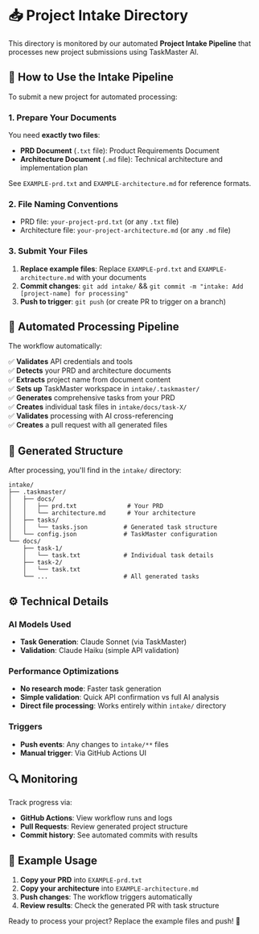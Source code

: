 # 📥 Project Intake Directory

This directory is monitored by our automated **Project Intake Pipeline** that processes new project submissions using TaskMaster AI.

## 🚀 How to Use the Intake Pipeline

To submit a new project for automated processing:

### 1. Prepare Your Documents

You need **exactly two files**:

- **PRD Document** (`.txt` file): Product Requirements Document
- **Architecture Document** (`.md` file): Technical architecture and implementation plan

See `EXAMPLE-prd.txt` and `EXAMPLE-architecture.md` for reference formats.

### 2. File Naming Conventions

- PRD file: `your-project-prd.txt` (or any `.txt` file)
- Architecture file: `your-project-architecture.md` (or any `.md` file)

### 3. Submit Your Files

1. **Replace example files**: Replace `EXAMPLE-prd.txt` and `EXAMPLE-architecture.md` with your documents
2. **Commit changes**: `git add intake/` && `git commit -m "intake: Add [project-name] for processing"`
3. **Push to trigger**: `git push` (or create PR to trigger on a branch)

## 🤖 Automated Processing Pipeline

The workflow automatically:

✅ **Validates** API credentials and tools  
✅ **Detects** your PRD and architecture documents  
✅ **Extracts** project name from document content  
✅ **Sets up** TaskMaster workspace in `intake/.taskmaster/`  
✅ **Generates** comprehensive tasks from your PRD  
✅ **Creates** individual task files in `intake/docs/task-X/`  
✅ **Validates** processing with AI cross-referencing  
✅ **Creates** a pull request with all generated files

## 📁 Generated Structure

After processing, you'll find in the `intake/` directory:

```
intake/
├── .taskmaster/
│   ├── docs/
│   │   ├── prd.txt              # Your PRD
│   │   └── architecture.md      # Your architecture
│   ├── tasks/
│   │   └── tasks.json          # Generated task structure
│   └── config.json             # TaskMaster configuration
└── docs/
    ├── task-1/
    │   └── task.txt            # Individual task details
    ├── task-2/
    │   └── task.txt
    └── ...                     # All generated tasks
```

## ⚙️ Technical Details

### AI Models Used
- **Task Generation**: Claude Sonnet (via TaskMaster)
- **Validation**: Claude Haiku (simple API validation)

### Performance Optimizations
- **No research mode**: Faster task generation
- **Simple validation**: Quick API confirmation vs full AI analysis
- **Direct file processing**: Works entirely within `intake/` directory

### Triggers
- **Push events**: Any changes to `intake/**` files
- **Manual trigger**: Via GitHub Actions UI

## 🔍 Monitoring

Track progress via:
- **GitHub Actions**: View workflow runs and logs
- **Pull Requests**: Review generated project structure
- **Commit history**: See automated commits with results

## 📝 Example Usage

1. **Copy your PRD** into `EXAMPLE-prd.txt`
2. **Copy your architecture** into `EXAMPLE-architecture.md`  
3. **Push changes**: The workflow triggers automatically
4. **Review results**: Check the generated PR with task structure

Ready to process your project? Replace the example files and push! 🚀

<!-- Test trigger for workflow v30 - Fix PR creation for intake directory -->